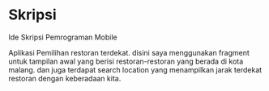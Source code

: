 # Skripsi
Ide Skripsi Pemrograman Mobile

Aplikasi Pemilihan restoran terdekat.
disini saya menggunakan fragment untuk tampilan awal yang berisi restoran-restoran yang berada di kota malang.
dan juga terdapat search location yang menampilkan jarak terdekat restoran dengan keberadaan kita.
